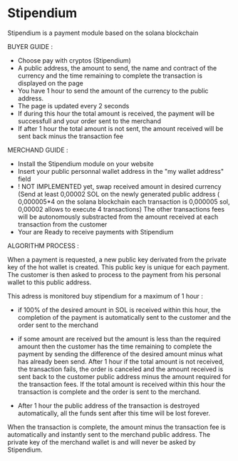 # Stipendium

Stipendium is a payment module based on the solana blockchain

BUYER GUIDE :
- Choose pay with cryptos (Stipendium)
- A public address, the amount to send, the name and contract of the currency and the time remaining to
complete the transaction is displayed on the page
- You have 1 hour to send the amount of the currency to the public address.
- The page is updated every 2 seconds
- If during this hour the total amount is received, the payment will be successfull and your order sent to
the merchand
- If after 1 hour the total amount is not sent, the amount received will be sent back minus the transaction fee


MERCHAND GUIDE :
- Install the Stipendium module on your website
- Insert your public personnal wallet address in the "my wallet address" field
- ! NOT IMPLEMENTED yet, swap received amount in desired currency (Send at least 0,00002 SOL on the newly generated public address ( 0,000005*4 on the solana blockchain each transaction is 0,000005 sol, 0,00002 allows to execute 4 transactions)
The other transactions fees will be autonomously substracted from the amount received at each transaction from the customer
- Your are Ready to receive payments with Stipendium


ALGORITHM PROCESS :

When a payment is requested, a new public key derivated from the private key of
the hot wallet is created. This public key is unique for each payment.
The customer is then asked to process to the payment from his personal wallet to this
public address.

This adress is monitored buy stipendium for a maximum of 1 hour :

- if 100% of the desired amount in SOL is received within this hour, the completion of
the payment is automatically sent to the customer and the order sent to the merchand

- if some amount are received but the amount is less than the required amount then
the customer has the time remaining to complete the payment by sending the difference
of the desired amount minus what has already been send. After 1 hour if the total amount
is not received, the transaction fails, the order is canceled and the amount received
is sent back to the customer public address minus the amount required for the transaction fees.
If the total amount is received within this hour the transaction is complete and the order is
sent to the merchand.

- After 1 hour the public address of the transaction is destroyed automatically, all
the funds sent after this time will be lost forever.

When the transaction is complete, the amount minus the transaction fee is automatically and instantly sent to the merchand public address.
The private key of the merchand wallet is and will never be asked by Stipendium.

